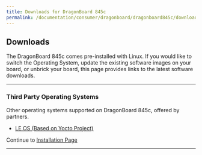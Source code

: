 ```yaml
---
title: Downloads for DragonBoard 845c
permalink: /documentation/consumer/dragonboard/dragonboard845c/downloads/
---
```

## Downloads

The DragonBoard 845c comes pre-installed with Linux. If you would like to switch the Operating System, update the existing software images on your board, or unbrick your board, this page provides links to the latest software downloads.

***

### Third Party Operating Systems

Other operating systems supported on DragonBoard 845c, offered by partners.

- [LE OS (Based on Yocto Project)](https://thundercomm.s3.ap-northeast-1.amazonaws.com/shop/doc/1544580412842651/A845-2.160400.10.00120.1-P1-R-V01-201902221852_jde5r6s9xw.zip) 

Continue to [Installation Page](../installation)

***
